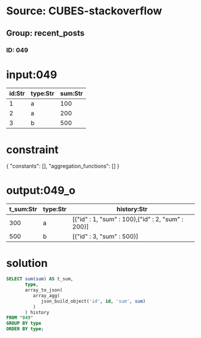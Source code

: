 # Source: CUBES-stackoverflow
## Group: recent_posts
### ID: 049

# input:049

| id:Str | type:Str | sum:Str |
|---|---|---|
| 1 | a | 100 |
| 2 | a | 200 |
| 3 | b | 500 |

# constraint

{
  "constants": [],
  "aggregation_functions": []
}

# output:049_o

| t_sum:Str | type:Str | history:Str |
|---|---|---|
| 300 | a | [{"id" : 1, "sum" : 100},{"id" : 2, "sum" : 200}] |
| 500 | b | [{"id" : 3, "sum" : 500}] |

# solution

```sql
SELECT sum(sum) AS t_sum,
       type,
       array_to_json(
          array_agg(
             json_build_object('id', id, 'sum', sum)
          )
       ) history
FROM "049"
GROUP BY type
ORDER BY type;
```
